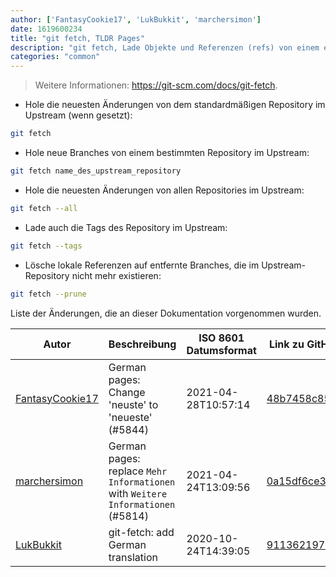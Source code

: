 ```yaml
---
author: ['FantasyCookie17', 'LukBukkit', 'marchersimon']
date: 1619600234
title: "git fetch, TLDR Pages"
description: "git fetch, Lade Objekte und Referenzen (refs) von einem entfernten Repository."
categories: "common"
---
```

> Weitere Informationen: <https://git-scm.com/docs/git-fetch>.

- Hole die neuesten Änderungen von dem standardmäßigen Repository im Upstream (wenn gesetzt):

```bash
git fetch
```

- Hole neue Branches von einem bestimmten Repository im Upstream:

```bash
git fetch name_des_upstream_repository
```

- Hole die neuesten Änderungen von allen Repositories im Upstream:

```bash
git fetch --all
```

- Lade auch die Tags des Repository im Upstream:

```bash
git fetch --tags
```

- Lösche lokale Referenzen auf entfernte Branches, die im Upstream-Repository nicht mehr existieren:

```bash
git fetch --prune
```
Liste der Änderungen, die an dieser Dokumentation vorgenommen wurden.


Autor | Beschreibung | ISO 8601 Datumsformat | Link zu GitHub
------|-----|-----|-----
[FantasyCookie17](mailto:fantasycookie17@artemislena.eu) | German pages: Change 'neuste' to 'neueste' (#5844) | 2021-04-28T10:57:14 | [48b7458c8559](https://github.com/tldr-pages/tldr/commit/48b7458c85594857653369e5e9941fe3961c79f0)
[marchersimon](mailto:50295997+marchersimon@users.noreply.github.com) | German pages: replace `Mehr Informationen` with `Weitere Informationen` (#5814) | 2021-04-24T13:09:56 | [0a15df6ce3d7](https://github.com/tldr-pages/tldr/commit/0a15df6ce3d790b71b8fa4ae2e8befe0ed0806c7)
[LukBukkit](mailto:luk.bukkit@gmail.com) | git-fetch: add German translation | 2020-10-24T14:39:05 | [9113621979ff](https://github.com/tldr-pages/tldr/commit/9113621979fff391e57034ef40cc2af62b83f032)

